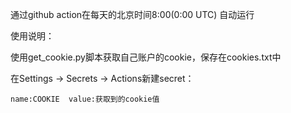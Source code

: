 通过github action在每天的北京时间8:00(0:00 UTC) 自动运行

使用说明：

  使用get_cookie.py脚本获取自己账户的cookie，保存在cookies.txt中
  
  在Settings -> Secrets -> Actions新建secret：
  
    name:COOKIE  value:获取到的cookie值
